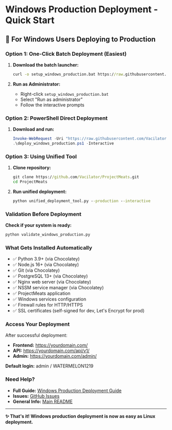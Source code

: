 # Windows Production Deployment - Quick Start

## 🚀 For Windows Users Deploying to Production

### Option 1: One-Click Batch Deployment (Easiest)

1. **Download the batch launcher:**
   ```cmd
   curl -o setup_windows_production.bat https://raw.githubusercontent.com/Vacilator/ProjectMeats/main/setup_windows_production.bat
   ```

2. **Run as Administrator:**
   - Right-click `setup_windows_production.bat`
   - Select "Run as administrator"
   - Follow the interactive prompts

### Option 2: PowerShell Direct Deployment

1. **Download and run:**
   ```powershell
   Invoke-WebRequest -Uri "https://raw.githubusercontent.com/Vacilator/ProjectMeats/main/deploy_windows_production.ps1" -OutFile "deploy_windows_production.ps1"
   .\deploy_windows_production.ps1 -Interactive
   ```

### Option 3: Using Unified Tool

1. **Clone repository:**
   ```cmd
   git clone https://github.com/Vacilator/ProjectMeats.git
   cd ProjectMeats
   ```

2. **Run unified deployment:**
   ```cmd
   python unified_deployment_tool.py --production --interactive
   ```

### Validation Before Deployment

**Check if your system is ready:**
```cmd
python validate_windows_production.py
```

### What Gets Installed Automatically

- ✅ Python 3.9+ (via Chocolatey)
- ✅ Node.js 16+ (via Chocolatey)
- ✅ Git (via Chocolatey)
- ✅ PostgreSQL 13+ (via Chocolatey)
- ✅ Nginx web server (via Chocolatey)
- ✅ NSSM service manager (via Chocolatey)
- ✅ ProjectMeats application
- ✅ Windows services configuration
- ✅ Firewall rules for HTTP/HTTPS
- ✅ SSL certificates (self-signed for dev, Let's Encrypt for prod)

### Access Your Deployment

After successful deployment:
- **Frontend:** https://yourdomain.com/
- **API:** https://yourdomain.com/api/v1/
- **Admin:** https://yourdomain.com/admin/

**Default login:** admin / WATERMELON1219

### Need Help?

- **Full Guide:** [Windows Production Deployment Guide](docs/windows_production_deployment.md)
- **Issues:** [GitHub Issues](https://github.com/Vacilator/ProjectMeats/issues)
- **General Info:** [Main README](README.md)

---

**✨ That's it! Windows production deployment is now as easy as Linux deployment.**